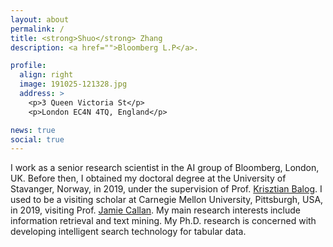 ```yaml
---
layout: about
permalink: /
title: <strong>Shuo</strong> Zhang
description: <a href="">Bloomberg L.P</a>. 

profile:
  align: right
  image: 191025-121328.jpg
  address: >
    <p>3 Queen Victoria St</p>
    <p>London EC4N 4TQ, England</p>

news: true
social: true
---
```


I work as a senior research scientist in the AI group of Bloomberg, London, UK. Before then, 
I obtained my doctoral degree at the University of Stavanger, Norway, in 2019, under the supervision of Prof. [Krisztian Balog](http://krisztianbalog.com/). 
I used to be a visiting scholar at Carnegie Mellon University, Pittsburgh, USA, in 2019, visiting Prof. [Jamie Callan](http://www.cs.cmu.edu/~callan/). 
My main research interests include information retrieval and text mining. My Ph.D. research is concerned with developing intelligent search technology for tabular data.
<!--Before Ph.D., I obtained two master's degrees in Computer Science and Telecommunications Engineering from the University of Stavanger and Nanjing Unversity of Posts and Telecommunications, China, respectively.-->
